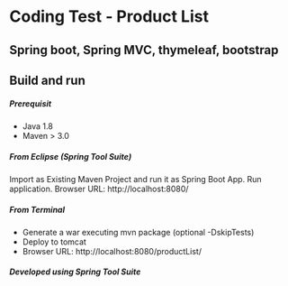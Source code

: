 # Coding Test - Product List
## Spring boot, Spring MVC, thymeleaf, bootstrap

## Build and run
##### Prerequisit
- Java 1.8
- Maven > 3.0

##### From Eclipse (Spring Tool Suite)

Import as Existing Maven Project and run it as Spring Boot App.
Run application.
Browser URL: http://localhost:8080/

##### From Terminal

- Generate a war executing mvn package (optional -DskipTests)
- Deploy to tomcat
- Browser URL: http://localhost:8080/productList/

##### Developed using Spring Tool Suite
